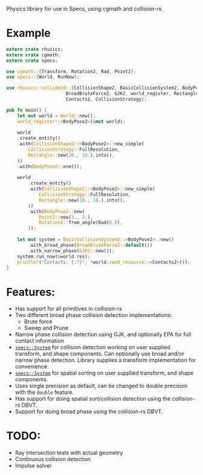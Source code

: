 Physics library for use in Specs, using cgmath and collision-rs.

# Example

```rust
extern crate rhusics;
extern crate cgmath;
extern crate specs;

use cgmath::{Transform, Rotation2, Rad, Point2};
use specs::{World, RunNow};

use rhusics::collide2d::{CollisionShape2, BasicCollisionSystem2, BodyPose2,
                      BroadBruteForce2, GJK2, world_register, Rectangle,
                      Contacts2, CollisionStrategy};

pub fn main() {
    let mut world = World::new();
    world_register::<BodyPose2>(&mut world);
    
    world
    .create_entity()
    .with(CollisionShape2::<BodyPose2>::new_simple(
        CollisionStrategy::FullResolution,
        Rectangle::new(10., 10.).into(),
    ))
    .with(BodyPose2::one());
    
    world
        .create_entity()
        .with(CollisionShape2::<BodyPose2>::new_simple(
            CollisionStrategy::FullResolution,
            Rectangle::new(10., 10.).into(),
        ))
        .with(BodyPose2::new(
            Point2::new(3., 2.),
            Rotation2::from_angle(Rad(0.)),
        ));
    
    let mut system = BasicCollisionSystem2::<BodyPose2>::new()
        .with_broad_phase(BroadBruteForce2::default())
        .with_narrow_phase(GJK2::new());
    system.run_now(&world.res);
    println!("Contacts: {:?}", *world.read_resource::<Contacts2>());
}
```

# Features:

* Has support for all primitives in collision-rs
* Two different broad phase collision detection implementations:
  * Brute force
  * Sweep and Prune
* Narrow phase collision detection using GJK, and optionally EPA for full contact information
* [`specs::System`](https://docs.rs/specs/0.9.5/specs/trait.System.html) for collision
  detection working on user supplied transform, and shape components.
  Can optionally use broad and/or narrow phase detection.
  Library supplies a transform implementation for convenience.
* [`specs::System`](https://docs.rs/specs/0.9.5/specs/trait.System.html) for spatial
  sorting on user supplied transform, and shape components.
* Uses single precision as default, can be changed to double precision with the `double`
  feature.
* Has support for doing spatial sort/collision detection using the collision-rs DBVT.
* Support for doing broad phase using the collision-rs DBVT.

# TODO:

* Ray intersection tests with actual geometry
* Continuous collision detection
* Impulse solver
